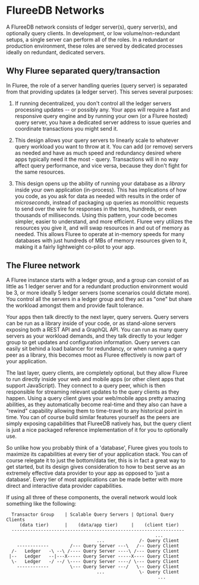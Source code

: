 # FlureeDB Networks

A FlureeDB network consists of ledger server(s), query server(s), and optionally query clients. In development, or low volume/non-redundant setups, a single server can perform all of the roles. In a redundant or production environment, these roles are served by dedicated processes ideally on redundant, dedicated servers.

## Why Fluree separated query/transaction

In Fluree, the role of a server handling queries (query server) is separated from that providing updates (a ledger server). This serves several purposes:

1) If running decentralized, you don't control all the ledger servers processing updates -- or possibly any. Your apps will require a fast and responsive query engine and by running your own (or a Fluree hosted) query server, you have a dedicated server address to issue queries and coordinate transactions you might send it.

2) This design allows your query servers to linearly scale to whatever query workload you want to throw at it. You can add (or remove) servers as needed and have as much speed and redundancy desired where apps typically need it the most - query. Transactions will in no way affect query performance, and vice versa, because they don't fight for the same resources.

3) This design opens up the ability of running your database as a _library_ inside your own application (in-process). This has implications of how you code, as you ask for data as needed with results in the order of _microseconds_, instead of packaging up queries as monolithic requests to send over the wire for responses in the tens, hundreds, or even thousands of milliseconds. Using this pattern, your code becomes simpler, easier to understand, and more efficient. Fluree very utilizes the resources you give it, and will swap resources in and out of memory as needed. This allows Fluree to operate at in-memory speeds for many databases with just hundreds of MBs of memory resources given to it, making it a fairly lightweight co-pilot to your app.

## The Fluree network

A Fluree instance starts with a ledger group, and a group can consist of as little as 1 ledger server and for a redundant production environment would be 3, or more ideally 5 ledger servers (some scenarios could dictate more). You control all the servers in a ledger group and they act as "one" but share the workload amongst them and provide fault tolerance.

Your apps then talk directly to the next layer, query servers. Query servers can be run as a library inside of your code, or as stand-alone servers exposing both a REST API and a GraphQL API. You can run as many query servers as your workload demands, and they talk directly to your ledger group to get updates and configuration information. Query servers can easily sit behind a load balancer for redundancy, or when running a query peer as a library, this becomes moot as Fluree effectively is now part of your application.

The last layer, query clients, are completely optional, but they allow Fluree to run directly inside your web and mobile apps (or other client apps that support JavaScript). They connect to a query peer, which is then responsible for streaming relevant updates to the query clients as they happen. Using a query client gives your web/mobile apps pretty amazing abilities, as they automatically become real-time and they also can have a "rewind" capability allowing them to time-travel to any historical point in time. You can of course build similar features yourself as the peers are simply exposing capabilities that FlureeDB natively has, but the query client is just a nice packaged reference implementation of it for you to optionally use.

So unlike how you probably think of a 'database', Fluree gives you tools to maximize its capabilities at every tier of your application stack. You can of course relegate it to just the bottom/data tier, this is in fact a great way to get started, but its design gives consideration to how to best serve as an extremely effective data provider to your app as opposed to 'just a database'. Every tier of most applications can be made better with more direct and interactive data provider capabilities.
 
If using all three of these components, the overall network would look something like the following:


```
  Transactor Group    | Scalable Query Servers | Optional Query Clients
     (data tier)      |    (data/app tier)     |    (client tier)
  -----------------------------------------------------------------
                                                        ...
                                  ...             /- Query Client
    ------------        /--- Query Server ---\   /-- Query Client
  /-   Ledger   -\ --\ /---- Query Server ----\ /--- Query Client
 |--   Ledger   --|---X----- Query Server -----X---- Query Client
  \-   Ledger   -/ --/ \---- Query Server ----/ \--- Query Client
    ------------        \--- Query Server ---/   \-- Query Client
                                  ...             \- Query Client
                                                         ...
                                                        
